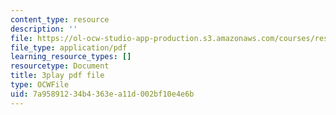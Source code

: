 ```yaml
---
content_type: resource
description: ''
file: https://ol-ocw-studio-app-production.s3.amazonaws.com/courses/res-ll-005-mathematics-of-big-data-and-machine-learning-january-iap-2020/7a95891234b4363ea11d002bf10e4e6b_R6-LQbqUCI0.pdf
file_type: application/pdf
learning_resource_types: []
resourcetype: Document
title: 3play pdf file
type: OCWFile
uid: 7a958912-34b4-363e-a11d-002bf10e4e6b
---
```

